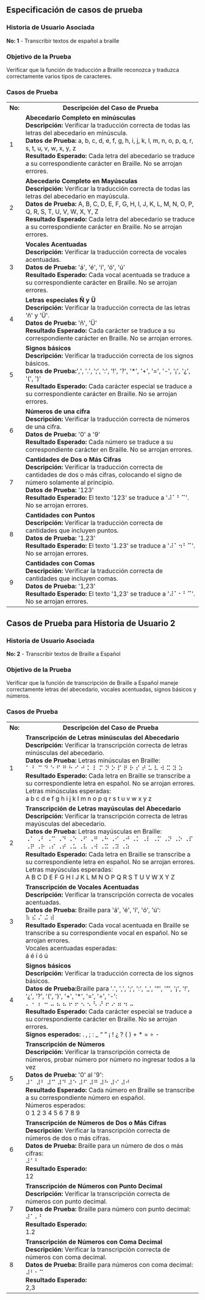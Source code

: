 <!-- Historia 1 -->

<h2>Especificación de casos de prueba</h2>

<h3>Historia de Usuario Asociada</h3>
<p><b>No: 1</b> - Transcribir textos de español a braille</p>

<h3>Objetivo de la Prueba</h3>
<p>Verificar que la función de traducción a Braille reconozca y traduzca correctamente varios tipos de caracteres.</p>

<h3>Casos de Prueba</h3>

<table>
  <tr>
    <th>No:</th>
    <th>Descripción del Caso de Prueba</th>
  </tr>
  <tr>
    <td>1</td>
    <td>
      <b>Abecedario Completo en minúsculas</b><br>
      <b>Descripción:</b> Verificar la traducción correcta de todas las letras del abecedario en minúscula.<br>
      <b>Datos de Prueba:</b> a, b, c, d, e, f, g, h, i, j, k, l, m, n, o, p, q, r, s, t, u, v, w, x, y, z<br>
      <b>Resultado Esperado:</b> Cada letra del abecedario se traduce a su correspondiente carácter en Braille. No se arrojan errores.
    </td>
  </tr>
  <tr>
    <td>2</td>
    <td>
      <b>Abecedario Completo en Mayúsculas</b><br>
      <b>Descripción:</b> Verificar la traducción correcta de todas las letras del abecedario en mayúscula.<br>
      <b>Datos de Prueba:</b> A, B, C, D, E, F, G, H, I, J, K, L, M, N, O, P, Q, R, S, T, U, V, W, X, Y, Z<br>
      <b>Resultado Esperado:</b> Cada letra del abecedario se traduce a su correspondiente carácter en Braille. No se arrojan errores.
    </td>
  </tr>
  <tr>
    <td>3</td>
    <td>
      <b>Vocales Acentuadas</b><br>
      <b>Descripción:</b> Verificar la traducción correcta de vocales acentuadas.<br>
      <b>Datos de Prueba:</b> 'á', 'é', 'í', 'ó', 'ú'<br>
      <b>Resultado Esperado:</b> Cada vocal acentuada se traduce a su correspondiente carácter en Braille. No se arrojan errores.
    </td>
  </tr>
  <tr>
    <td>4</td>
    <td>
      <b>Letras especiales Ñ y Ü</b><br>
      <b>Descripción:</b> Verificar la traducción correcta de las letras 'ñ' y 'Ü'.<br>
      <b>Datos de Prueba:</b> 'ñ', 'Ü'<br>
      <b>Resultado Esperado:</b> Cada carácter se traduce a su correspondiente carácter en Braille. No se arrojan errores.
    </td>
  </tr>
  <tr>
    <td>5</td>
    <td>
      <b>Signos básicos</b><br>
      <b>Descripción:</b> Verificar la traducción correcta de los signos básicos.<br>
      <b>Datos de Prueba:</b>',', '.', ';', ':', '!', '?', '*', '+', '=', '-', '¡', '¿', '(', ')' <br>
      <b>Resultado Esperado:</b> Cada carácter especial se traduce a su correspondiente carácter en Braille. No se arrojan errores.
    </td>
  </tr>
  <tr>
    <td>6</td>
    <td>
      <b>Números de una cifra</b><br>
      <b>Descripción:</b> Verificar la traducción correcta de números de una cifra.<br>
      <b>Datos de Prueba:</b> '0' a '9'<br>
      <b>Resultado Esperado:</b> Cada número se traduce a su correspondiente carácter en Braille. No se arrojan errores.
    </td>
  </tr>
   <tr>
    <td>7</td>
    <td>
      <b>Cantidades de Dos o Más Cifras</b><br>
      <b>Descripción:</b> Verificar la traducción correcta de cantidades de dos o más cifras, colocando el signo de número solamente al principio.<br>
      <b>Datos de Prueba:</b> '123'<br>
      <b>Resultado Esperado:</b> El texto '123' se traduce a '⠼⠁⠃⠉'. No se arrojan errores.
    </td>
  </tr>
  <tr>
    <td>8</td>
    <td>
      <b>Cantidades con Puntos</b><br>
      <b>Descripción:</b> Verificar la traducción correcta de cantidades que incluyen puntos.<br>
      <b>Datos de Prueba:</b> '1.23'<br>
      <b>Resultado Esperado:</b> El texto '1.23' se traduce a '⠼⠁⠲⠃⠉'. No se arrojan errores.
    </td>
  </tr>
  <tr>
    <td>9</td>
    <td>
      <b>Cantidades con Comas</b><br>
      <b>Descripción:</b> Verificar la traducción correcta de cantidades que incluyen comas.<br>
      <b>Datos de Prueba:</b> '1,23'<br>
      <b>Resultado Esperado:</b> El texto '1,23' se traduce a '⠼⠁⠂⠃⠉'. No se arrojan errores.
    </td>
  </tr>
  
</table>

<!--Historia 2-->

<h2>Casos de Prueba para Historia de Usuario 2</h2>

<h3>Historia de Usuario Asociada</h3>
<p><b>No: 2</b> - Transcribir textos de Braille a Español</p>

<h3>Objetivo de la Prueba</h3>
<p>Verificar que la función de transcripción de Braille a Español maneje correctamente letras del abecedario, vocales acentuadas, signos básicos y números.</p>

<h3>Casos de Prueba</h3>

<table>
  <tr>
    <th>No:</th>
    <th>Descripción del Caso de Prueba</th>
  </tr>
  <tr>
    <td>1</td>
    <td>
      <b>Transcripción de Letras minúsculas del Abecedario</b><br>
      <b>Descripción:</b> Verificar la transcripción correcta de letras minúsculas del abecedario.<br>
      <b>Datos de Prueba:</b> Letras minúsculas en Braille:
      <div>
        ⠁ ⠃ ⠉ ⠙ ⠑ ⠋ ⠛ ⠓ ⠊ ⠚ ⠅ ⠇ ⠍ ⠝ ⠕ ⠏ ⠟ ⠗ ⠎ ⠞ ⠥ ⠧ ⠺ ⠭ ⠽ ⠵
      </div>
      <b>Resultado Esperado:</b> Cada letra en Braille se transcribe a su correspondiente letra en español. No se arrojan errores.<br>
      Letras minúsculas esperadas:
      <div>
        a b c d e f g h i j k l m n o p q r s t u v w x y z
      </div>
    </td>
  </tr>
  <tr>
    <td>2</td>
    <td>
      <b>Transcripción de Letras mayúsculas del Abecedario</b><br>
      <b>Descripción:</b> Verificar la transcripción correcta de letras mayúsculas del abecedario.<br>
      <b>Datos de Prueba:</b> Letras mayúsculas en Braille:
      <div>
        ⠠⠁ ⠠⠃ ⠠⠉ ⠠⠙ ⠠⠑ ⠠⠋ ⠠⠛ ⠠⠓ ⠠⠊ ⠠⠚ ⠠⠅ ⠠⠇ ⠠⠍ ⠠⠝ ⠠⠕ ⠠⠏ ⠠⠟ ⠠⠗ ⠠⠎ ⠠⠞ ⠠⠥ ⠠⠧ ⠠⠺ ⠠⠭ ⠠⠽ ⠠⠵
      </div>
      <b>Resultado Esperado:</b> Cada letra en Braille se transcribe a su correspondiente letra en español. No se arrojan errores.<br>
      Letras mayúsculas esperadas:
      <div>
        A B C D E F G H I J K L M N O P Q R S T U V W X Y Z
      </div>
    </td>
  </tr>
  <tr>
    <td>3</td>
    <td>
      <b>Transcripción de Vocales Acentuadas</b><br>
      <b>Descripción:</b> Verificar la transcripción correcta de vocales acentuadas.<br>
      <b>Datos de Prueba:</b> Braille para 'á', 'é', 'í', 'ó', 'ú':
      <div>
        ⠷ ⠮ ⠌ ⠬ ⠾
      </div>
      <b>Resultado Esperado:</b> Cada vocal acentuada en Braille se transcribe a su correspondiente vocal en español. No se arrojan errores.<br>
      Vocales acentuadas esperadas:
      <div>
        á é í ó ú
      </div>
    </td>
  </tr>
  <tr>
    <td>4</td>
    <td>
      <b>Signos básicos</b><br>
      <b>Descripción:</b> Verificar la traducción correcta de los signos básicos.<br>
      <b>Datos de Prueba:</b>Braille para '.', ',', ';', ':', '_', '“', '”', '¡', '!', '¿', '?', '(', ')', '+', '*', '=', '÷', '-':<br>
      <div>
        ⠄ ⠂ ⠆ ⠒ ⠤ ⠦ ⠦ ⠖ ⠖ ⠢ ⠢ ⠣ ⠜ ⠖ ⠔ ⠶ ⠲ ⠤
      </div>
      <b>Resultado Esperado:</b> Cada carácter especial se traduce a su correspondiente carácter en Braille. No se arrojan errores.<br>
      <div>
        <b>Signos esperados:</b> . , ; : _ “ ” ¡ ! ¿ ? ( ) + * = ÷ -
      </div>
    </td>
</tr>
  <tr>
    <td>5</td>
    <td>
      <b>Transcripción de Números</b><br>
      <b>Descripción:</b> Verificar la transcripción correcta de números, probar número por número no ingresar todos a la vez<br>
      <b>Datos de Prueba:</b> '0' al '9':
      <div>
        ⠼⠁ ⠼⠃ ⠼⠉ ⠼⠙ ⠼⠑ ⠼⠋ ⠼⠛ ⠼⠓ ⠼⠊ ⠼⠚
      </div>
      <b>Resultado Esperado:</b> Cada número en Braille se transcribe a su correspondiente número en español.<br>
      Números esperados:
      <div>
        0 1 2 3 4 5 6 7 8 9
      </div>
    </td>
  </tr>

  <tr>
    <td>6</td>
    <td>
      <b>Transcripción de Números de Dos o Más Cifras</b><br>
      <b>Descripción:</b> Verificar la transcripción correcta de números de dos o más cifras.<br>
      <b>Datos de Prueba:</b> Braille para un número de dos o más cifras:
      <div>
        ⠼⠁⠃ 
      </div>
      <b>Resultado Esperado:</b>
      <div>
        12
      </div>
    </td>
</tr>
<tr>
    <td>7</td>
    <td>
      <b>Transcripción de Números con Punto Decimal</b><br>
      <b>Descripción:</b> Verificar la transcripción correcta de números con punto decimal.<br>
      <b>Datos de Prueba:</b> Braille para número con punto decimal:
      <div>
        ⠼⠁⠄⠃
      </div>
      <b>Resultado Esperado:</b> 
      <div>
        1.2 
      </div>
    </td>
</tr>
<tr>
    <td>8</td>
    <td>
      <b>Transcripción de Números con Coma Decimal</b><br>
      <b>Descripción:</b> Verificar la transcripción correcta de números con coma decimal.<br>
      <b>Datos de Prueba:</b> Braille para números con coma decimal:
      <div>
        ⠼⠃⠂⠉ 
      </div>
      <b>Resultado Esperado:</b>
      <div>
        2,3
      </div>
    </td>
</tr>

</table>




